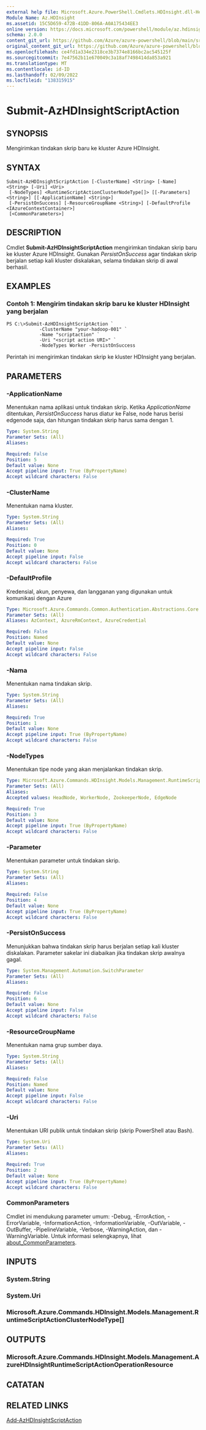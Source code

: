 ```yaml
---
external help file: Microsoft.Azure.PowerShell.Cmdlets.HDInsight.dll-Help.xml
Module Name: Az.HDInsight
ms.assetid: 15C5D659-472B-41DD-806A-A0A175434EE3
online version: https://docs.microsoft.com/powershell/module/az.hdinsight/submit-azhdinsightscriptaction
schema: 2.0.0
content_git_url: https://github.com/Azure/azure-powershell/blob/main/src/HDInsight/HDInsight/help/Submit-AzHDInsightScriptAction.md
original_content_git_url: https://github.com/Azure/azure-powershell/blob/main/src/HDInsight/HDInsight/help/Submit-AzHDInsightScriptAction.md
ms.openlocfilehash: ce4fd1a334e2318ce3b7374e8166bc2ac545125f
ms.sourcegitcommit: 7e47562b11e670049c3a18af7498414da853a921
ms.translationtype: MT
ms.contentlocale: id-ID
ms.lasthandoff: 02/09/2022
ms.locfileid: "138315915"
---
```

# Submit-AzHDInsightScriptAction

## SYNOPSIS
Mengirimkan tindakan skrip baru ke kluster Azure HDInsight.

## SYNTAX

```
Submit-AzHDInsightScriptAction [-ClusterName] <String> [-Name] <String> [-Uri] <Uri>
 [-NodeTypes] <RuntimeScriptActionClusterNodeType[]> [[-Parameters] <String>] [[-ApplicationName] <String>]
 [-PersistOnSuccess] [-ResourceGroupName <String>] [-DefaultProfile <IAzureContextContainer>]
 [<CommonParameters>]
```

## DESCRIPTION
Cmdlet **Submit-AzHDInsightScriptAction** mengirimkan tindakan skrip baru ke kluster Azure HDInsight.
Gunakan *PersistOnSuccess* agar tindakan skrip berjalan setiap kali kluster diskalakan, selama tindakan skrip di awal berhasil.

## EXAMPLES

### Contoh 1: Mengirim tindakan skrip baru ke kluster HDInsight yang berjalan
```
PS C:\>Submit-AzHDInsightScriptAction `
            -ClusterName "your-hadoop-001" `
            -Name "scriptaction" `
            -Uri "<script action URI>" `
            -NodeTypes Worker -PersistOnSuccess
```

Perintah ini mengirimkan tindakan skrip ke kluster HDInsight yang berjalan.

## PARAMETERS

### -ApplicationName
Menentukan nama aplikasi untuk tindakan skrip.
Ketika *ApplicationName* ditentukan, *PersistOnSuccess* harus diatur ke False, node harus berisi edgenode saja, dan hitungan tindakan skrip harus sama dengan 1.

```yaml
Type: System.String
Parameter Sets: (All)
Aliases:

Required: False
Position: 5
Default value: None
Accept pipeline input: True (ByPropertyName)
Accept wildcard characters: False
```

### -ClusterName
Menentukan nama kluster.

```yaml
Type: System.String
Parameter Sets: (All)
Aliases:

Required: True
Position: 0
Default value: None
Accept pipeline input: False
Accept wildcard characters: False
```

### -DefaultProfile
Kredensial, akun, penyewa, dan langganan yang digunakan untuk komunikasi dengan Azure

```yaml
Type: Microsoft.Azure.Commands.Common.Authentication.Abstractions.Core.IAzureContextContainer
Parameter Sets: (All)
Aliases: AzContext, AzureRmContext, AzureCredential

Required: False
Position: Named
Default value: None
Accept pipeline input: False
Accept wildcard characters: False
```

### -Nama
Menentukan nama tindakan skrip.

```yaml
Type: System.String
Parameter Sets: (All)
Aliases:

Required: True
Position: 1
Default value: None
Accept pipeline input: True (ByPropertyName)
Accept wildcard characters: False
```

### -NodeTypes
Menentukan tipe node yang akan menjalankan tindakan skrip.

```yaml
Type: Microsoft.Azure.Commands.HDInsight.Models.Management.RuntimeScriptActionClusterNodeType[]
Parameter Sets: (All)
Aliases:
Accepted values: HeadNode, WorkerNode, ZookeeperNode, EdgeNode

Required: True
Position: 3
Default value: None
Accept pipeline input: True (ByPropertyName)
Accept wildcard characters: False
```

### -Parameter
Menentukan parameter untuk tindakan skrip.

```yaml
Type: System.String
Parameter Sets: (All)
Aliases:

Required: False
Position: 4
Default value: None
Accept pipeline input: True (ByPropertyName)
Accept wildcard characters: False
```

### -PersistOnSuccess
Menunjukkan bahwa tindakan skrip harus berjalan setiap kali kluster diskalakan.
Parameter sakelar ini diabaikan jika tindakan skrip awalnya gagal.

```yaml
Type: System.Management.Automation.SwitchParameter
Parameter Sets: (All)
Aliases:

Required: False
Position: 6
Default value: None
Accept pipeline input: False
Accept wildcard characters: False
```

### -ResourceGroupName
Menentukan nama grup sumber daya.

```yaml
Type: System.String
Parameter Sets: (All)
Aliases:

Required: False
Position: Named
Default value: None
Accept pipeline input: False
Accept wildcard characters: False
```

### -Uri
Menentukan URI publik untuk tindakan skrip (skrip PowerShell atau Bash).

```yaml
Type: System.Uri
Parameter Sets: (All)
Aliases:

Required: True
Position: 2
Default value: None
Accept pipeline input: True (ByPropertyName)
Accept wildcard characters: False
```

### CommonParameters
Cmdlet ini mendukung parameter umum: -Debug, -ErrorAction, -ErrorVariable, -InformationAction, -InformationVariable, -OutVariable, -OutBuffer, -PipelineVariable, -Verbose, -WarningAction, dan -WarningVariable. Untuk informasi selengkapnya, lihat [about_CommonParameters](http://go.microsoft.com/fwlink/?LinkID=113216).

## INPUTS

### System.String

### System.Uri

### Microsoft.Azure.Commands.HDInsight.Models.Management.RuntimeScriptActionClusterNodeType[]

## OUTPUTS

### Microsoft.Azure.Commands.HDInsight.Models.Management.AzureHDInsightRuntimeScriptActionOperationResource

## CATATAN

## RELATED LINKS

[Add-AzHDInsightScriptAction](./Add-AzHDInsightScriptAction.md)


